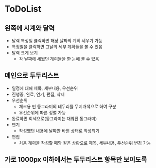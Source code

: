 # ToDoList

## 왼쪽에 시계와 달력
- 달력 특정일 클릭하면 해당 날짜의 계획 세우기 가능
- 특정일을 클릭하면 그날의 세부 계획들을 볼 수 있음
- 달력 크게 보기
  - 각 날짜에 세웠던 계획들을 한 눈에 볼 수 있음

## 메인으로 투두리스트
- 일정에 대해 제목, 세부내용, 우선순위 
- 진행중, 완료, 연기, 편집, 삭제
- 우선순위
  - 체크용 빈 동그라미의 테두리를 무지개색으로 하여 구분
  - 우선순위에 따른 정렬 가능
- 완료하면 회색으로(동그라미는 채워진 동그라미)
- 연기
  - 작성했던 내용에 날짜만 바뀐 상태로 작성되기
- 편집
  - 처음 계획을 작성할 때와 같은 상황으로 제목, 세부내용, 우선순위 변경 가능

## 가로 1000px 이하에서는 투두리스트 항목만 보이도록
